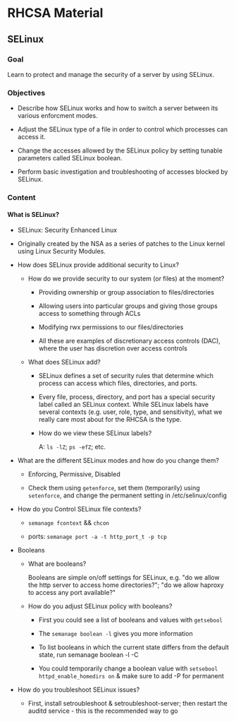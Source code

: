 # RHCSA Material

## SELinux

### Goal
Learn to protect and manage the security of a server by using SELinux.

### Objectives
- Describe how SELinux works and how to switch a server between its various enforcment modes.

- Adjust the SELinux type of a file in order to control which processes can access it.

- Change the accesses allowed by the SELinux policy by setting tunable parameters called SELinux boolean.

- Perform basic investigation and troubleshooting of accesses blocked by SELinux.

### Content
#### What is SELinux?

- SELinux: Security Enhanced Linux

- Originally created by the NSA as a series of patches to the Linux kernel using Linux Security Modules.

- How does SELinux provide additional security to Linux?

  - How do we provide security to our system (or files) at the moment?

    - Providing ownership or group association to files/directories

    - Allowing users into particular groups and giving those groups access to something through ACLs

    - Modifying rwx permissions to our files/directories

    - All these are examples of discretionary access controls (DAC), where the user has discretion over access controls

  - What does SELinux add?

    - SELinux defines a set of security rules that determine which process can access which files, directories, and ports.

    - Every file, process, directory, and port has a special security label called an SELinux context.  While SELinux labels have several contexts (e.g. user, role, type, and sensitivity), what we really care most about for the RHCSA is the type.

    - How do we view these SELinux labels?
      
      A: `ls -lZ`; `ps -efZ`; etc.

- What are the different SELinux modes and how do you change them?

  - Enforcing, Permissive, Disabled

  - Check them using `getenforce`, set them (temporarily) using `setenforce`, and change the permanent setting in /etc/selinux/config

- How do you Control SELinux file contexts?

  - `semanage fcontext` && `chcon`

  - ports: `semanage port -a -t http_port_t -p tcp`

- Booleans

  - What are booleans?

    Booleans are simple on/off settings for SELinux, e.g. "do we allow the http server to access home directories?"; "do we allow haproxy to access any port available?"

  - How do you adjust SELinux policy with booleans?

    - First you could see a list of booleans and values with `getsebool`

    - The `semanage boolean -l` gives you more information

    - To list booleans in which the current state differs from the default state, run semanage boolean -l -C

    - You could temporarily change a boolean value with `setsebool httpd_enable_homedirs on` & make sure to add -P for permanent


- How do you troubleshoot SELinux issues?

  - First, install setroubleshoot & setroubleshoot-server; then restart the auditd service - this is the recommended way to go
